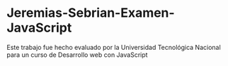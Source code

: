 # Jeremias-Sebrian-Examen-JavaScript
Este trabajo fue hecho evaluado por la Universidad Tecnológica Nacional para un curso de Desarrollo web con JavaScript
